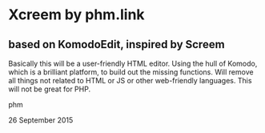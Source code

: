# Xcreem by phm.link
## based on KomodoEdit, inspired by Screem

Basically this will be a user-friendly HTML editor. Using the hull of Komodo, which is a brilliant
platform, to build out the missing functions. Will remove all things not related to HTML or JS or
other web-friendly languages. This will not be great for PHP.

phm

26 September 2015
